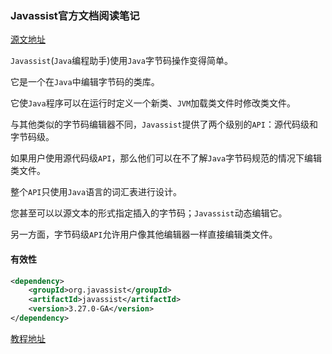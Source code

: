 ### Javassist官方文档阅读笔记

[源文地址](https://www.javassist.org)

`Javassist`(`Java`编程助手)使用`Java`字节码操作变得简单。

它是一个在`Java`中编辑字节码的类库。

它使`Java`程序可以在运行时定义一个新类、`JVM`加载类文件时修改类文件。

与其他类似的字节码编辑器不同，`Javassist`提供了两个级别的`API`：源代码级和字节码级。

如果用户使用源代码级`API`，那么他们可以在不了解`Java`字节码规范的情况下编辑类文件。

整个`API`只使用`Java`语言的词汇表进行设计。

您甚至可以以源文本的形式指定插入的字节码；`Javassist`动态编辑它。

另一方面，字节码级`API`允许用户像其他编辑器一样直接编辑类文件。

#### 有效性

```xml
<dependency>
    <groupId>org.javassist</groupId>
    <artifactId>javassist</artifactId>
    <version>3.27.0-GA</version>
</dependency>
```



[教程地址](https://www.javassist.org/tutorial/tutorial.html)

